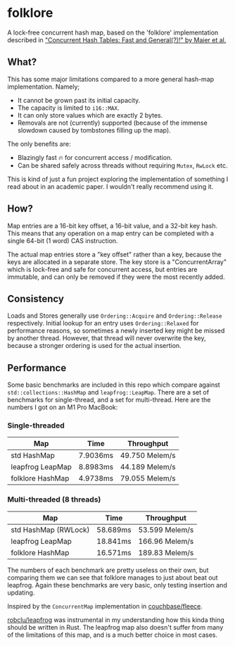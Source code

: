 # folklore
A lock-free concurrent hash map, based on the 'folklore' implementation described in ["Concurrent Hash Tables: Fast and General(?)!" by Maier et al.](https://arxiv.org/pdf/1601.04017.pdf)

## What?
This has some major limitations compared to a more general hash-map implementation. Namely;
- It cannot be grown past its initial capacity.
- The capacity is limited to `i16::MAX`.
- It can only store values which are exactly 2 bytes.
- Removals are not (currently) supported (because of the immense slowdown caused by tombstones filling up the map).

The only benefits are:
- Blazingly fast 🔥 for concurrent access / modification.
- Can be shared safely across threads without requiring `Mutex`, `RwLock` etc.

This is kind of just a fun project exploring the implementation of something I read about in an academic paper. I wouldn't really recommend using it.

## How?
Map entries are a 16-bit key offset, a 16-bit value, and a 32-bit key hash. This means that any operation on a map entry can be completed with a single 64-bit (1 word) CAS instruction.

The actual map entries store a "key offset" rather than a key, because the keys are allocated in a separate store. The key store is a "ConcurrentArray" which is lock-free and safe for concurrent access, but entries are immutable, and can only be removed if they were the most recently added.

## Consistency
Loads and Stores generally use `Ordering::Acquire` and `Ordering::Release` respectively. Initial lookup for an entry uses `Ordering::Relaxed` for performance reasons, so sometimes a newly inserted key might be missed by another thread.
However, that thread will never overwrite the key, because a stronger ordering is used for the actual insertion.

## Performance
Some basic benchmarks are included in this repo which compare against `std::collections::HashMap` and `leapfrog::LeapMap`. There are a set of benchmarks for single-thread, and a set for multi-thread. Here are the numbers I got on an M1 Pro MacBook:
### Single-threaded
| Map                  | Time     | Throughput     |
| -------------------- | -------- | -------------- |
| std HashMap          | 7.9036ms | 49.750 Melem/s |
| leapfrog LeapMap     | 8.8983ms | 44.189 Melem/s |
| folklore HashMap     | 4.9738ms | 79.055 Melem/s |
### Multi-threaded (8 threads)
| Map                  | Time     | Throughput     |
| -------------------- | -------- | -------------- |
| std HashMap (RWLock) | 58.689ms | 53.599 Melem/s |
| leapfrog LeapMap     | 18.841ms | 166.96 Melem/s |
| folklore HashMap     | 16.571ms | 189.83 Melem/s |

The numbers of each benchmark are pretty useless on their own, but comparing them we can see that folklore manages to just about beat out leapfrog. Again these benchmarks are very basic, only testing insertion and updating.

Inspired by the `ConcurrentMap` implementation in [couchbase/fleece](https://github.com/couchbase/fleece/blob/master/Fleece/Support/ConcurrentMap.cc).

[robclu/leapfrog](https://github.com/robclu/leapfrog) was instrumental in my understanding how this kinda thing should be written in Rust. The leapfrog map also doesn't suffer from many of the limitations of this map, and is a much better choice in most cases.
